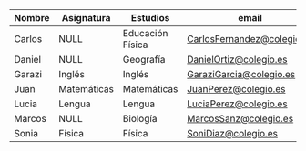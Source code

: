 |Nombre|Asignatura|Estudios|email|
|---|---|---|---|
|Carlos|NULL|Educaci&#243;n F&#237;sica|CarlosFernandez@colegio.es|
|Daniel|NULL|Geograf&#237;a|DanielOrtiz@colegio.es|
|Garazi|Ingl&#233;s|Ingl&#233;s|GaraziGarcia@colegio.es|
|Juan|Matem&#225;ticas|Matem&#225;ticas|JuanPerez@colegio.es|
|Lucia|Lengua|Lengua|LuciaPerez@colegio.es|
|Marcos|NULL|Biolog&#237;a|MarcosSanz@colegio.es|
|Sonia|F&#237;sica|F&#237;sica|SoniDiaz@colegio.es|
